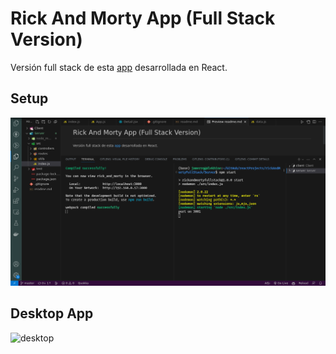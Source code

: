 # Rick And Morty App (Full Stack Version)

Versión full stack de esta [app](https://github.com/jamerrq/rickAndMorty)
desarrollada en React.

## Setup
![setup](./imgs/setup.png)

## Desktop App

![desktop](./imgs/outv1.0.gif)
